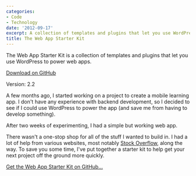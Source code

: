 ```yaml
---
categories:
- Code
- Technology
date: '2012-09-17'
excerpt: A collection of templates and plugins that let you use WordPress to power web app.
title: The Web App Starter Kit
---
```


<div class="callout"><p class="tall">The Web App Starter Kit is a collection of templates and plugins that let you use WordPress to power web apps.</p>

<p class="text-center"><a class="btn btn-large" href="http://cferdinandi.github.com/web-app-starter-kit/"><i class="icon-download"></i> Download on GitHub</a></p>

<p class="muted text-center no-space-bottom">Version: 2.2</p></div>

A few months ago, I started working on a project to create a mobile learning app. I don't have any experience with backend development, so I decided to see if I could use WordPress to power the app (and save me from having to develop something).

After two weeks of experimenting, I had a simple but working web app.

There wasn't a one-stop shop for all of the stuff I wanted to build in. I had a lot of help from various websites, most notably <a href="http://stackoverflow.com/">Stock Overflow</a>, along the way. To save you some time, I've put together a starter kit to help get your next project off the ground more quickly.

<a href="http://cferdinandi.github.com/web-app-starter-kit/">Get the Web App Starter Kit on GitHub...</a>